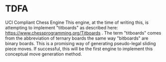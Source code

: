 # TDFA
UCI Compliant Chess Engine
This engine, at the time of writing this, is attempting to implement "titboards" as described here: https://www.chessprogramming.org/Titboards . The term "titboards" comes from the abbreviation of ternary boards the same way "bitboards" are binary boards. This is a promising way of generating pseudo-legal sliding piece moves. If successful, this will be the first engine to implement this conceptual move generation method.
